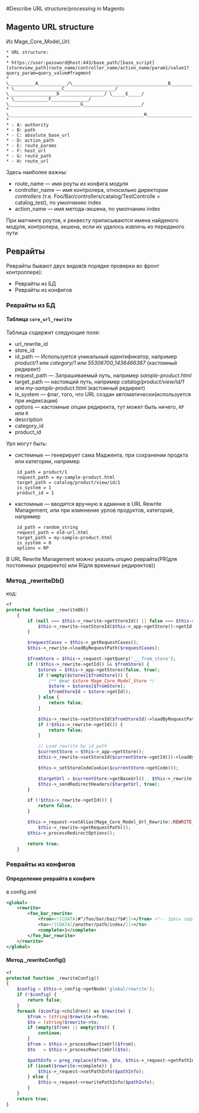 #Describe URL structure/processing in Magento

## Magento URL structure

Из Mage_Core_Model_Url:
```
* URL structure:
*
* https://user:password@host:443/base_path/[base_script][storeview_path]route_name/controller_name/action_name/param1/value1?query_param=query_value#fragment
*       \__________A___________/\____________________________________B_____________________________________/
* \__________________C___________________/              \__________________D_________________/ \_____E_____/
* \_____________F______________/                        \___________________________G______________________/
* \___________________________________________________H____________________________________________________/
*
* - A: authority
* - B: path
* - C: absolute_base_url
* - D: action_path
* - E: route_params
* - F: host_url
* - G: route_path
* - H: route_url
```
Здесь наиболее важны:
  * route_name — имя роуты из конфига модуля
  * controller_name — имя контролера, относильно директории *controllers* (т.е. Foo/Bar/controllers/catalog/TestControlle = catalog_test), по умолчанию index
  * action_name — имя метода-экшена, по умолчанию index

При матчинге роутов, к реквесту приписываются имена найденого модуля, контролера, экшена, если их удалось извлечь из переданого пути

## Реврайты

Реврайты бывают двух видов(в порядке проверки во фронт контроллере):

* Реврайты из БД
* Реврайты из конфигов


### Реврайты из БД

#### Таблица `core_url_rewrite`

Таблица содержит следующие поля:
  * url_rewrite_id
  * store_id
  * id_path — Используется уникальный идентификатор, например *product/1* или *category/1* или *55306700_1436466387* (кастомный редирект)
  * request_path — Запрашиваемый путь, например *sample-product.html*
  * target_path — настоящий путь, например *catalog/product/view/id/1* или *my-sample-product.html* (кастомный редирект)
  * is_system — флаг, того, что URL создан автоматически(используется при индексации)
  * options — кастомные опции редиректа, тут может быть ничего, `RP` или `R`
  * description
  * category_id
  * product_id

Урл могут быть:
* системные — генерирует сама Маджента, при сохранении продкта или категории, например
```
    id_path = product/1
    request_path = my-sample-product.html
    target_path = catalog/product/view/id/1
    is_system = 1
    product_id = 1
```
* кастомные — вводятся вручную в админке в URL Rewrite Management, или при изменение урлов продуктов, категорий, например
```
    id_path = random_string
    request_path = old-url.html
    target_path = my-sample-product.html
    is_system = 0
    options = RP
```
В URL Rewrite Management можно указать опцию реврайта(PR(для постоянных редиректо) или R(для временых редиректов))

### Метод _rewriteDb()
код:
```php
<?
protected function _rewriteDb()
    {
        if (null === $this->_rewrite->getStoreId() || false === $this->_rewrite->getStoreId()) {
            $this->_rewrite->setStoreId($this->_app->getStore()->getId());
        }

        $requestCases = $this->_getRequestCases();
        $this->_rewrite->loadByRequestPath($requestCases);

        $fromStore = $this->_request->getQuery('___from_store');
        if (!$this->_rewrite->getId() && $fromStore) {
            $stores = $this->_app->getStores(false, true);
            if (!empty($stores[$fromStore])) {
                /** @var $store Mage_Core_Model_Store */
                $store = $stores[$fromStore];
                $fromStoreId = $store->getId();
            } else {
                return false;
            }

            $this->_rewrite->setStoreId($fromStoreId)->loadByRequestPath($requestCases);
            if (!$this->_rewrite->getId()) {
                return false;
            }

            // Load rewrite by id_path
            $currentStore = $this->_app->getStore();
            $this->_rewrite->setStoreId($currentStore->getId())->loadByIdPath($this->_rewrite->getIdPath());

            $this->_setStoreCodeCookie($currentStore->getCode());

            $targetUrl = $currentStore->getBaseUrl() . $this->_rewrite->getRequestPath();
            $this->_sendRedirectHeaders($targetUrl, true);
        }

        if (!$this->_rewrite->getId()) {
            return false;
        }

        $this->_request->setAlias(Mage_Core_Model_Url_Rewrite::REWRITE_REQUEST_PATH_ALIAS,
            $this->_rewrite->getRequestPath());
        $this->_processRedirectOptions();

        return true;
    }
```

### Реврайты из конфигов

#### Определение реврайта в конфиге
в config.xml
```xml
<global>
    <rewrite>
        <foo_bar_rewrite>
            <from><![CDATA[#^/foo/bar/baz/?$#]]></from> <!-- Здесь задается регулярка -->
            <to><![CDATA[/another/path/index/]]></to>
            <complete>1</complete>
        </foo_bar_rewrite>
    </rewrite>
</global>
```

#### Метод _rewriteConfig()
```php
<?
protected function _rewriteConfig()
{
    $config = $this->_config->getNode('global/rewrite');
    if (!$config) {
        return false;
    }
    foreach ($config->children() as $rewrite) {
        $from = (string)$rewrite->from;
        $to = (string)$rewrite->to;
        if (empty($from) || empty($to)) {
            continue;
        }
        $from = $this->_processRewriteUrl($from);
        $to   = $this->_processRewriteUrl($to);

        $pathInfo = preg_replace($from, $to, $this->_request->getPathInfo());
        if (isset($rewrite->complete)) {
            $this->_request->setPathInfo($pathInfo);
        } else {
            $this->_request->rewritePathInfo($pathInfo);
        }
    }
    return true;
}
```
